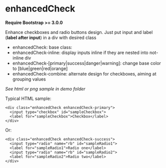 # enhancedCheck

**Require Bootstrap >= 3.0.0**

Enhance checkboxes and radio buttons design. Just put input and label (**label after input**) in a div with desired class
- enhancedCheck: base class:
- enhancedCheck-inline: display inputs inline if they are nested into not-inline div
- enhancedCheck-[primary|success|danger|warning]: change base color to [blue|green|red|orange]
- enhancedCheck-combine: alternate design for checkboxes, aiming at grouping values

*See html or png sample in demo folder*

Typical HTML sample:
```
<div class="enhancedCheck enhancedCheck-primary">
  <input type="checkbox" id="sampleCheckbox">
  <label for="sampleCheckbox">Checkbox</label>
</div>
```
Or:
```
<div class="enhancedCheck enhancedCheck-success">
  <input type="radio" name="rb" id="sampleRadio1">
  <label for="sampleRadio1">Radio one</label>
  <input type="radio" name="rb" id="sampleRadio2">
  <label for="sampleRadio2">Radio two</label>
</div>
```
